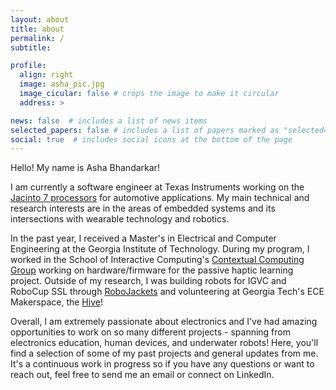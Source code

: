 ```yaml
---
layout: about
title: about
permalink: /
subtitle: 

profile:
  align: right
  image: asha_pic.jpg
  image_cicular: false # crops the image to make it circular
  address: >

news: false  # includes a list of news items
selected_papers: false # includes a list of papers marked as "selected={true}"
social: true  # includes social icons at the bottom of the page
---
```


Hello! My name is Asha Bhandarkar!

I am currently a software engineer at Texas Instruments working on the [Jacinto 7 processors](https://www.ti.com/video/series/jacinto7.html) for automotive applications. My main technical and research interests are in the areas of embedded systems and its intersections with wearable technology and robotics.

In the past year, I received a Master's in Electrical and Computer Engineering at the Georgia Institute of Technology.  During my program, I worked in the School of Interactive Computing's [Contextual Computing Group](https://gvu.gatech.edu/research/labs/contextual-computing-group) working on hardware/firmware for the passive haptic learning project. Outside of my research, I was building robots for IGVC and RoboCup SSL through [RoboJackets](https://robojackets.org/) and volunteering at Georgia Tech's ECE Makerspace, the [Hive](https://hive.ece.gatech.edu/)!

Overall, I am extremely passionate about electronics and I've had amazing opportunities to work on so many different projects - spanning from electronics education, human devices, and underwater robots! Here, you'll find a selection of some of my past projects and general updates from me. It's a continuous work in progress so if you have any questions or want to reach out, feel free to send me an email or connect on LinkedIn.